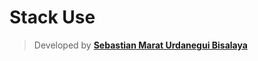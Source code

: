 # Stack Use

> Developed by [**Sebastian Marat Urdanegui Bisalaya**](https://sebastianurdanegui.com)